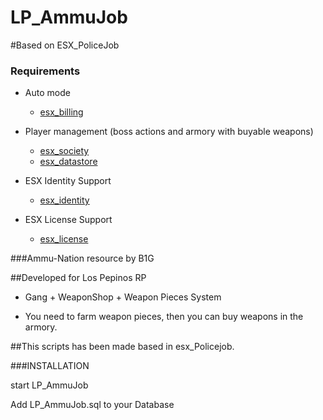 # LP_AmmuJob
#Based on ESX_PoliceJob

### Requirements
* Auto mode
  * [esx_billing](https://github.com/FXServer-ESX/fxserver-esx_billing)

* Player management (boss actions and armory with buyable weapons)
  * [esx_society](https://github.com/FXServer-ESX/fxserver-esx_society)
  * [esx_datastore](https://github.com/FXServer-ESX/fxserver-esx_datastore)

* ESX Identity Support
  * [esx_identity](https://github.com/ESX-Org/esx_identity)

* ESX License Support
  * [esx_license](https://github.com/ESX-Org/esx_license)

###Ammu-Nation resource by B1G

##Developed for Los Pepinos RP

- Gang + WeaponShop + Weapon Pieces System

- You need to farm weapon pieces, then you can buy weapons in the armory.

##This scripts has been made based in esx_Policejob.

###INSTALLATION

  start LP_AmmuJob

  Add LP_AmmuJob.sql to your Database
